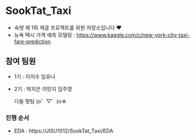 # SookTat_Taxi

- 숙탯 제 1회 캐글 프로젝트를 위한 저장소입니다 ❤ 
- 뉴욕 택시 가격 예측 모델링 : https://www.kaggle.com/c/new-york-city-taxi-fare-prediction

## 참여 팀원
- 1기 : 이지수 임유나
- 2기 : 박지은 이민지 임주영
  
  다들 팟팅 (o゜▽゜)o☆

### 진행 순서
-  EDA : https://JISU1012/SookTat_Taxi/EDA
